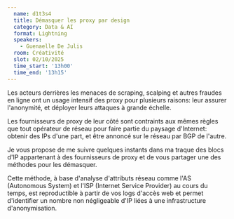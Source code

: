 ```yaml
---
  name: d1t3s4
  title: Démasquer les proxy par design
  category: Data & AI
  format: Lightning
  speakers: 
    - Guenaelle De Julis
  room: Créativité
  slot: 02/10/2025
  time_start: '13h00'
  time_end: '13h15'
---
```

Les acteurs derrières les menaces de scraping, scalping et autres fraudes en ligne ont un usage intensif des proxy pour plusieurs raisons: leur assurer l'anonymité, et déployer leurs attaques à grande échelle. 

Les fournisseurs de proxy de leur côté sont contraints aux mêmes règles que tout opérateur de réseau pour faire partie du paysage d'Internet: obtenir des IPs d'une part, et être annoncé sur le réseau par BGP de l'autre. 

Je vous propose de me suivre quelques instants dans ma traque des blocs d'IP appartenant à des fournisseurs de proxy et de vous partager une des méthodes pour les démasquer. 

Cette méthode, à base d'analyse d'attributs réseau comme l'AS (Autonomous System) et l'ISP (Internet Service Provider) au cours du temps, est reproductible à partir de vos logs d'accès web et permet d'identifier un nombre non négligeable d'IP liées à une infrastructure d'anonymisation.